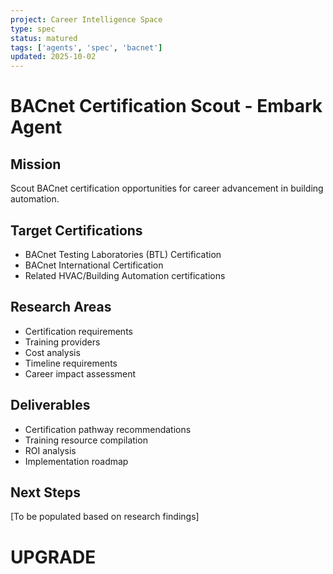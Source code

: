 ```yaml
---
project: Career Intelligence Space
type: spec
status: matured
tags: ['agents', 'spec', 'bacnet']
updated: 2025-10-02
---
```


# BACnet Certification Scout - Embark Agent

## Mission
Scout BACnet certification opportunities for career advancement in building automation.

## Target Certifications
- BACnet Testing Laboratories (BTL) Certification
- BACnet International Certification
- Related HVAC/Building Automation certifications

## Research Areas
- Certification requirements
- Training providers
- Cost analysis
- Timeline requirements
- Career impact assessment

## Deliverables
- Certification pathway recommendations
- Training resource compilation
- ROI analysis
- Implementation roadmap

## Next Steps
[To be populated based on research findings]

# UPGRADE
